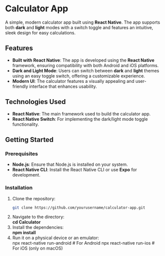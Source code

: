 # Calculator App

A simple, modern calculator app built using **React Native**. The app supports both **dark** and **light** modes with a switch toggle and features an intuitive, sleek design for easy calculations.

## Features

- **Built with React Native**: The app is developed using the **React Native** framework, ensuring compatibility with both Android and iOS platforms.
- **Dark and Light Mode**: Users can switch between **dark** and **light** themes using an easy toggle switch, offering a customizable experience.
- **Modern UI**: The calculator features a visually appealing and user-friendly interface that enhances usability.

## Technologies Used

- **React Native**: The main framework used to build the calculator app.
- **React Native Switch**: For implementing the dark/light mode toggle functionality.

## Getting Started

### Prerequisites

- **Node.js**: Ensure that Node.js is installed on your system.
- **React Native CLI**: Install the React Native CLI or use **Expo** for development.

### Installation

1. Clone the repository:
   ```bash
   git clone https://github.com/yourusername/calculator-app.git
2. Navigate to the directory: <br>
   **cd Calculator**
3. Install the dependencies: <br>
   **npm install**
4. Run it on a physical device or an emulator: <br> 
   npx react-native run-android  # For Android
   npx react-native run-ios      # For iOS (only on macOS)
   
